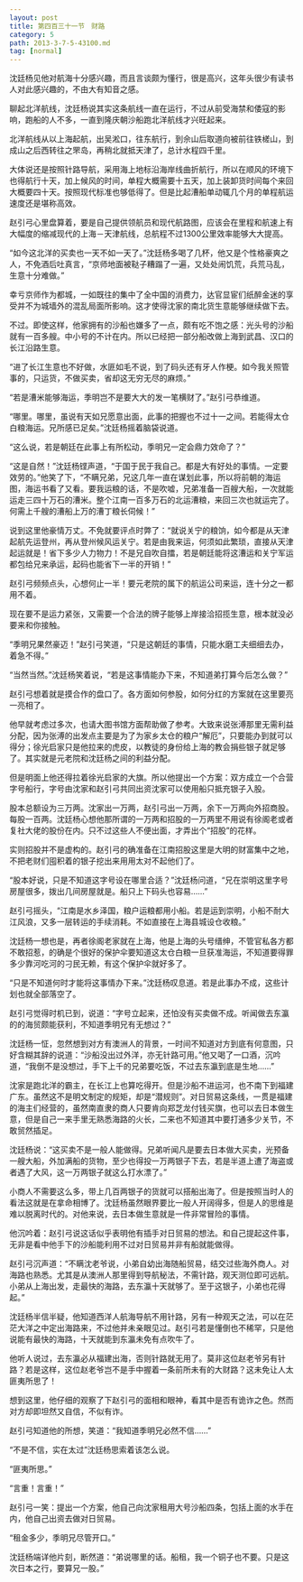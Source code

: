 ```yaml
---
layout: post
title: 第四百三十一节　财路
category: 5
path: 2013-3-7-5-43100.md
tag: [normal]
---
```


沈廷杨见他对航海十分感兴趣，而且言谈颇为懂行，很是高兴，这年头很少有读书人对此感兴趣的，不由大有知音之感。

聊起北洋航线，沈廷杨说其实这条航线一直在运行，不过从前受海禁和倭寇的影响，跑船的人不多，一直到隆庆朝沙船跑北洋航线才兴旺起来。

北洋航线从以上海起航，出吴淞口，往东航行，到佘山后取道向被前往铁槎山，到成山之后西转往之罘岛，再稍北就抵天津了，总计水程四千里。

大体说还是按照针路导航，采用海上地标沿海岸线曲折航行，所以在顺风的环境下也得航行十天，加上候风的时间，单程大概需要十五天，加上装卸货时间每个来回大概要四十天。按照现代标准也够低得了。但是比起漕船单动辄几个月的单程航运速度还是堪称高效。

赵引弓心里盘算着，要是自己提供领航员和现代航路图，应该会在里程和航速上有大幅度的缩减现代的上海－天津航线，总航程不过1300公里效率能够大大提高。

“如今这北洋的买卖也一天不如一天了。”沈廷杨多喝了几杯，他又是个性格豪爽之人，不免酒后吐真言，“京师地面被鞑子糟蹋了一遍，又处处闹饥荒，兵荒马乱，生意十分难做。”

幸亏京师作为都城，一如既往的集中了全中国的消费力，达官显宦们纸醉金迷的享受并不为城墙外的混乱局面所影响。这才使得沈家的南北货生意能够继续做下去。

不过。即使这样，他家拥有的沙船也嫌多了一点，颇有吃不饱之感：光头号的沙船就有一百多艘。中小号的不计在内。所以已经把一部分船改做上海到武昌、汉口的长江沿路生意。

“进了长江生意也不好做，水匪如毛不说，到了码头还有牙人作梗。如今我关照管事的，只运货，不做买卖，省却这无穷无尽的麻烦。”

“若是漕米能够海运，季明岂不是要大大的发一笔横财了。”赵引弓恭维道。

“哪里。哪里，虽说有天如兄愿意出面，此事的把握也不过十一之间。若能得太仓白粮海运。兄所感已足矣。”沈廷杨摇着脑袋说道。

“这么说，若是朝廷在此事上有所松动，季明兄一定会鼎力效命了？”

“这是自然！”沈廷杨铿声道，“于国于民于我自己。都是大有好处的事情。一定要效劳的。”他笑了下，“不瞒兄弟，兄这几年一直在谋划此事，所以将前朝的海运图，海运书看了又看。要我运粮的话，不是吹嘘，兄弟准备一百艘大船，一次就能运走三四十万石的漕米。整个江南一百多万石的北运漕粮，来回三次也就运完了。何需上千艘的漕船上万的漕丁粮长伺候！”

说到这里他豪情万丈。不免就要评点时弊了：“就说关宁的粮饷，如今都是从天津起航先运登州，再从登州候风运关宁。若是由我来运，何须如此繁琐，直接从天津起运就是！省下多少人力物力！不是兄自吹自擂，若是朝廷能将这漕运和关宁军运都包给兄来承运，起码也能省下一半的开销！”

赵引弓频频点头，心想何止一半！要元老院的属下的航运公司来运，连十分之一都用不着。

现在要不是运力紧张，又需要一个合法的牌子能够上岸接洽招揽生意，根本就没必要来和你接触。

“季明兄果然豪迈！”赵引弓笑道，“只是这朝廷的事情，只能水磨工夫细细去办，着急不得。”

“当然当然。”沈廷杨笑着说，“若是这事情能办下来，不知道弟打算今后怎么做？”

赵引弓想着就是摸合作的盘口了。各方面如何参股，如何分红的方案就在这里要亮一亮相了。

他早就考虑过多次，也请大图书馆方面帮助做了参考。大致来说张溥那里无需利益分配，因为张溥的出发点主要是为了为家乡太仓的粮户“解厄”，只要能办到就可以得分；徐光启家只是他拉来的虎皮，以教徒的身份给上海的教会捐些银子就足够了。其实就是元老院和沈廷杨之间的利益分配。

但是明面上他还得拉着徐光启家的大旗。所以他提出一个方案：双方成立一个合营字号船行，字号由沈家和赵引弓共同出资沈家可以使用船只抵充银子入股。

股本总额设为三万两。沈家出一万两，赵引弓出一万两，余下一万两向外招商股。每股一百两。沈廷杨心想他那所谓的一万两和招股的一万两里不用说有徐阁老或者复社大佬的股份在内。只不过这些人不便出面，才弄出个“招股”的花样。

实则招股并不是虚构的。赵引弓的确准备在江南招股这里是大明的财富集中之地，不把老财们囤积着的银子挖出来用用太对不起他们了。

“股本好说，只是不知道这字号设在哪里合适？”沈廷杨问道，“兄在崇明这里字号房屋很多，拨出几间房屋就是。船只上下码头也容易……”

赵引弓摇头，“江南是水乡泽国，粮户运粮都用小船。若是运到崇明，小船不耐大江风浪，又多一层转运的手续消耗。不如直接在上海县城设仓收粮。”

沈廷杨一想也是，再者徐阁老家就在上海，他是上海的头号缙绅，不管官私各方都不敢招惹，的确是个很好的保护伞要知道这太仓白粮一旦获准海运，不知道要得罪多少靠河吃河的刁民无赖，有这个保护伞就好多了。

“只是不知道何时才能将这事情办下来。”沈廷杨叹息道。若是此事办不成，这些计划也就全部落空了。

赵引弓觉得时机已到，说道：“字号立起来，还怕没有买卖做不成。听闻做去东瀛的的海贸颇能获利，不知道季明兄有无想过？”

沈廷杨一怔，忽然想到对方有澳洲人的背景，一时间不知道对方到底有何意图，只好含糊其辞的说道：“沙船没出过外洋，亦无针路可用。”他又喝了一口酒，沉吟道，“我倒不是没想过，手下上千的兄弟要吃饭，不过去东瀛到底是生地……”

沈家是跑北洋的霸主，在长江上也算吃得开。但是沙船不进运河，也不南下到福建广东。虽然这不是明文制定的规矩，却是“潜规则”。对日贸易这条线，一贯是福建的海主们经营的，虽然南直隶的商人只要肯向郑芝龙付钱买旗，也可以去日本做生意，但是自己一来手里无熟悉海路的火长，二来也不知道其中要打通多少关节，不敢贸然插足。

沈廷杨说：“这买卖不是一般人能做得。兄弟听闻凡是要去日本做大买卖，光预备一艘大船，外加满船的货物，至少也得投一万两银子下去，若是半道上遭了海盗或者遇了大风，这一万两银子就这么打水漂了。”

小商人不需要这么多，带上几百两银子的货就可以搭船出海了。但是按照当时人的看法这就是在拿命相博了。沈廷杨虽然眼界要比一般人开阔得多，但是人的思维是难以脱离时代的。对他来说，去日本做生意就是一件非常冒险的事情。

他沉吟着：赵引弓说这话似乎表明他有插手对日贸易的想法。和自己提起这件事，无非是看中他手下的沙船能利用不过对日贸易并非有船就能做得。

赵引弓沉声道：“不瞒沈老爷说，小弟自幼出海随船贸易，结交过些海外商人。对海路也熟悉。尤其是从澳洲人那里得到导航秘法，不需针路，观天测位即可远航。小弟从上海出发，走最快的海路，去东瀛十天就够了。至于这银子，小弟也花得起。”

沈廷杨半信半疑，他知道西洋人航海导航不用针路，另有一种观天之法，可以在茫茫大洋之中定出海路来，不过他并未亲眼见过。赵引弓若是懂倒也不稀罕，只是他说能有最快的海路，十天就能到东瀛未免有点吹牛了。

他听人说过，去东瀛必从福建出海，否则针路就无用了。莫非这位赵老爷另有针路？若是这样，这位赵老爷岂不是手中握着一条前所未有的大财路？这未免让人太匪夷所思了！

想到这里，他仔细的观察了下赵引弓的面相和眼神，看其中是否有诡诈之色。然而对方却即坦然又自信，不似有诈。

赵引弓知道他的所想，笑道：“我知道季明兄必然不信……”

“不是不信，实在太过”沈廷杨思索着该怎么说。

“匪夷所思。”

“言重！言重！”

赵引弓一笑：提出一个方案，他自己向沈家租用大号沙船四条，包括上面的水手在内，他自己出资去做对日贸易。

“租金多少，季明兄尽管开口。”

沈廷杨端详他片刻，断然道：“弟说哪里的话。船租，我一个铜子也不要。只是这次日本之行，要算兄一股。”